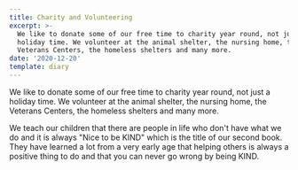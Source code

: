 ```yaml
---
title: Charity and Volunteering
excerpt: >-
  We like to donate some of our free time to charity year round, not just a
  holiday time. We volunteer at the animal shelter, the nursing home, the
  Veterans Centers, the homeless shelters and many more. 
date: '2020-12-20'
template: diary
---
```

We like to donate some of our free time to charity year round, not just a holiday time. We volunteer at the animal shelter, the nursing home, the Veterans Centers, the homeless shelters and many more. 



We teach our children that there are people in life who don't have what we do and it is always "Nice to be KIND" which is the title of our second book. They have learned a lot from a very early age that helping others is always a positive thing to do and that you can never go wrong by being KIND.
